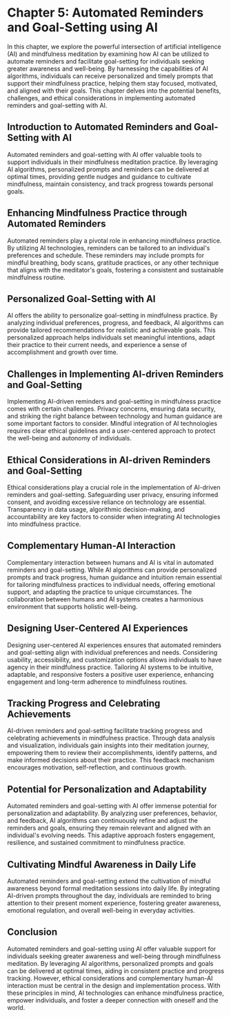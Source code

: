 Chapter 5: Automated Reminders and Goal-Setting using AI
========================================================

In this chapter, we explore the powerful intersection of artificial intelligence (AI) and mindfulness meditation by examining how AI can be utilized to automate reminders and facilitate goal-setting for individuals seeking greater awareness and well-being. By harnessing the capabilities of AI algorithms, individuals can receive personalized and timely prompts that support their mindfulness practice, helping them stay focused, motivated, and aligned with their goals. This chapter delves into the potential benefits, challenges, and ethical considerations in implementing automated reminders and goal-setting with AI.

Introduction to Automated Reminders and Goal-Setting with AI
------------------------------------------------------------

Automated reminders and goal-setting with AI offer valuable tools to support individuals in their mindfulness meditation practice. By leveraging AI algorithms, personalized prompts and reminders can be delivered at optimal times, providing gentle nudges and guidance to cultivate mindfulness, maintain consistency, and track progress towards personal goals.

Enhancing Mindfulness Practice through Automated Reminders
----------------------------------------------------------

Automated reminders play a pivotal role in enhancing mindfulness practice. By utilizing AI technologies, reminders can be tailored to an individual's preferences and schedule. These reminders may include prompts for mindful breathing, body scans, gratitude practices, or any other technique that aligns with the meditator's goals, fostering a consistent and sustainable mindfulness routine.

Personalized Goal-Setting with AI
---------------------------------

AI offers the ability to personalize goal-setting in mindfulness practice. By analyzing individual preferences, progress, and feedback, AI algorithms can provide tailored recommendations for realistic and achievable goals. This personalized approach helps individuals set meaningful intentions, adapt their practice to their current needs, and experience a sense of accomplishment and growth over time.

Challenges in Implementing AI-driven Reminders and Goal-Setting
---------------------------------------------------------------

Implementing AI-driven reminders and goal-setting in mindfulness practice comes with certain challenges. Privacy concerns, ensuring data security, and striking the right balance between technology and human guidance are some important factors to consider. Mindful integration of AI technologies requires clear ethical guidelines and a user-centered approach to protect the well-being and autonomy of individuals.

Ethical Considerations in AI-driven Reminders and Goal-Setting
--------------------------------------------------------------

Ethical considerations play a crucial role in the implementation of AI-driven reminders and goal-setting. Safeguarding user privacy, ensuring informed consent, and avoiding excessive reliance on technology are essential. Transparency in data usage, algorithmic decision-making, and accountability are key factors to consider when integrating AI technologies into mindfulness practice.

Complementary Human-AI Interaction
----------------------------------

Complementary interaction between humans and AI is vital in automated reminders and goal-setting. While AI algorithms can provide personalized prompts and track progress, human guidance and intuition remain essential for tailoring mindfulness practices to individual needs, offering emotional support, and adapting the practice to unique circumstances. The collaboration between humans and AI systems creates a harmonious environment that supports holistic well-being.

Designing User-Centered AI Experiences
--------------------------------------

Designing user-centered AI experiences ensures that automated reminders and goal-setting align with individual preferences and needs. Considering usability, accessibility, and customization options allows individuals to have agency in their mindfulness practice. Tailoring AI systems to be intuitive, adaptable, and responsive fosters a positive user experience, enhancing engagement and long-term adherence to mindfulness routines.

Tracking Progress and Celebrating Achievements
----------------------------------------------

AI-driven reminders and goal-setting facilitate tracking progress and celebrating achievements in mindfulness practice. Through data analysis and visualization, individuals gain insights into their meditation journey, empowering them to review their accomplishments, identify patterns, and make informed decisions about their practice. This feedback mechanism encourages motivation, self-reflection, and continuous growth.

Potential for Personalization and Adaptability
----------------------------------------------

Automated reminders and goal-setting with AI offer immense potential for personalization and adaptability. By analyzing user preferences, behavior, and feedback, AI algorithms can continuously refine and adjust the reminders and goals, ensuring they remain relevant and aligned with an individual's evolving needs. This adaptive approach fosters engagement, resilience, and sustained commitment to mindfulness practice.

Cultivating Mindful Awareness in Daily Life
-------------------------------------------

Automated reminders and goal-setting extend the cultivation of mindful awareness beyond formal meditation sessions into daily life. By integrating AI-driven prompts throughout the day, individuals are reminded to bring attention to their present moment experience, fostering greater awareness, emotional regulation, and overall well-being in everyday activities.

Conclusion
----------

Automated reminders and goal-setting using AI offer valuable support for individuals seeking greater awareness and well-being through mindfulness meditation. By leveraging AI algorithms, personalized prompts and goals can be delivered at optimal times, aiding in consistent practice and progress tracking. However, ethical considerations and complementary human-AI interaction must be central in the design and implementation process. With these principles in mind, AI technologies can enhance mindfulness practice, empower individuals, and foster a deeper connection with oneself and the world.
